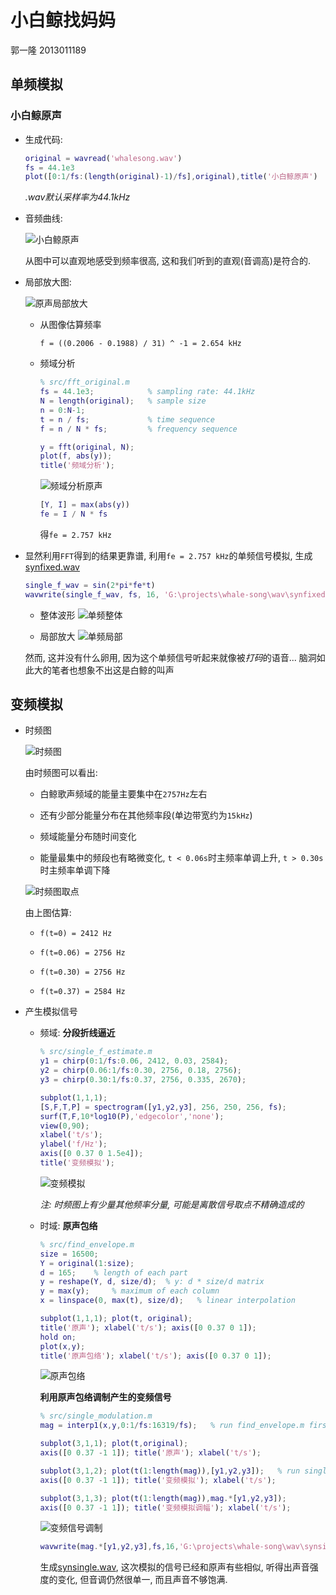 # 小白鲸找妈妈

郭一隆 2013011189

## 单频模拟

### 小白鲸原声

+ 生成代码:

  ```matlab
  original = wavread('whalesong.wav')
  fs = 44.1e3
  plot([0:1/fs:(length(original)-1)/fs],original),title('小白鲸原声')
  ```

  *.wav默认采样率为44.1kHz*

+ 音频曲线:

  ![小白鲸原声](pic/OriginalWave.png)

  从图中可以直观地感受到频率很高, 这和我们听到的直观(音调高)是符合的.


+ 局部放大图:

  ![原声局部放大](pic/OriginalWaveZoomIn.png)

  - 从图像估算频率
  
    ```
    f = ((0.2006 - 0.1988) / 31) ^ -1 = 2.654 kHz
    ```
  
  - 频域分析

    ```matlab
    % src/fft_original.m
    fs = 44.1e3;            % sampling rate: 44.1kHz
    N = length(original);   % sample size
    n = 0:N-1;
    t = n / fs;             % time sequence
    f = n / N * fs;         % frequency sequence

    y = fft(original, N);
    plot(f, abs(y));
    title('频域分析');
    ```

    ![频域分析原声](pic/FFTOriginal.png)
  
    ```matlab
    [Y, I] = max(abs(y))
    fe = I / N * fs
    ```

    得`fe = 2.757 kHz`

+ 显然利用`FFT`得到的结果更靠谱, 利用`fe = 2.757 kHz`的单频信号模拟, 生成[synfixed.wav](wav/synfixed.wav)
  ```matlab
  single_f_wav = sin(2*pi*fe*t)
  wavwrite(single_f_wav, fs, 16, 'G:\projects\whale-song\wav\synfixed.wav')
  ```
  - 整体波形
    ![单频整体](pic/SingleFrequency.png)

  - 局部放大
    ![单频局部](pic/SingleFrequencyZoomIn.png)

  然而, 这并没有什么卵用, 因为这个单频信号听起来就像被*打码*的语音... 脑洞如此大的笔者也想象不出这是白鲸的叫声


## 变频模拟

+ 时频图
  
  ![时频图](pic/TFPlot.png)

  由时频图可以看出:

    - 白鲸歌声频域的能量主要集中在`2757Hz`左右

    - 还有少部分能量分布在其他频率段(单边带宽约为`15kHz`)

    - 频域能量分布随时间变化

    - 能量最集中的频段也有略微变化, `t < 0.06s`时主频率单调上升, `t > 0.30s`时主频率单调下降

  ![时频图取点](pic/TFPlotData.png)

    由上图估算:

    - `f(t=0) = 2412 Hz`

    - `f(t=0.06) = 2756 Hz`

    - `f(t=0.30) = 2756 Hz`

    - `f(t=0.37) = 2584 Hz`

+ 产生模拟信号

  - 频域: **分段折线逼近**

    ```matlab
    % src/single_f_estimate.m
    y1 = chirp(0:1/fs:0.06, 2412, 0.03, 2584);
    y2 = chirp(0.06:1/fs:0.30, 2756, 0.18, 2756);
    y3 = chirp(0.30:1/fs:0.37, 2756, 0.335, 2670);

    subplot(1,1,1);
    [S,F,T,P] = spectrogram([y1,y2,y3], 256, 250, 256, fs);
    surf(T,F,10*log10(P),'edgecolor','none');
    view(0,90);
    xlabel('t/s');
    ylabel('f/Hz');
    axis([0 0.37 0 1.5e4]);
    title('变频模拟');
    ```

    ![变频模拟](pic/Single.png)

    *注: 时频图上有少量其他频率分量, 可能是离散信号取点不精确造成的*

  - 时域: **原声包络**

    ```matlab
    % src/find_envelope.m
    size = 16500;
    Y = original(1:size);
    d = 165;    % length of each part
    y = reshape(Y, d, size/d);  % y: d * size/d matrix
    y = max(y);     % maximum of each column
    x = linspace(0, max(t), size/d);   % linear interpolation

    subplot(1,1,1); plot(t, original);
    title('原声'); xlabel('t/s'); axis([0 0.37 0 1]);
    hold on;
    plot(x,y);
    title('原声包络'); xlabel('t/s'); axis([0 0.37 0 1]);
    ```

    ![原声包络](pic/Envelope.png)

    **利用原声包络调制产生的变频信号**

    ```matlab
    % src/single_modulation.m
    mag = interp1(x,y,0:1/fs:16319/fs);   % run find_envelope.m first

    subplot(3,1,1); plot(t,original);
    axis([0 0.37 -1 1]); title('原声'); xlabel('t/s');

    subplot(3,1,2); plot(t(1:length(mag)),[y1,y2,y3]);   % run single_f_estimate.m first
    axis([0 0.37 -1 1]); title('变频模拟'); xlabel('t/s');

    subplot(3,1,3); plot(t(1:length(mag)),mag.*[y1,y2,y3]);    
    axis([0 0.37 -1 1]); title('变频模拟调幅'); xlabel('t/s');
    ```

    ![变频信号调制](pic/SingleModulation.png)

    ```matlab
    wavwrite(mag.*[y1,y2,y3],fs,16,'G:\projects\whale-song\wav\synsingle.wav')
    ```

    生成[synsingle.wav](wav/synsingle.wav), 这次模拟的信号已经和原声有些相似, 听得出声音强度的变化, 但音调仍然很单一, 而且声音不够饱满.